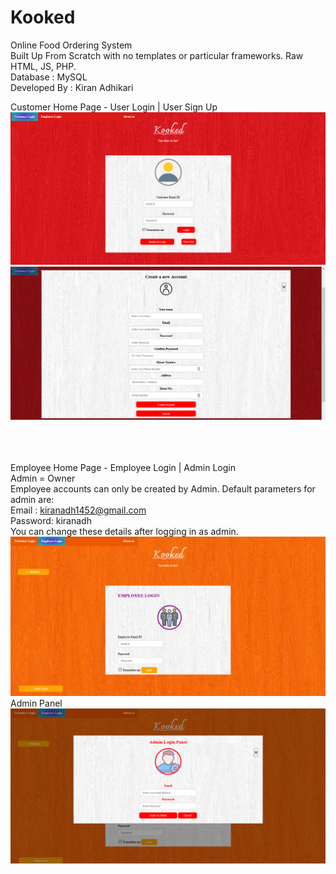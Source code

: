 # Kooked

Online Food Ordering System <br>
Built Up From Scratch with no templates or particular frameworks.
Raw HTML, JS, PHP. <br>
Database : MySQL <br>
Developed By : Kiran Adhikari <br>

Customer Home Page - User Login | User Sign Up
![image](https://raw.githubusercontent.com/kiranadh1452/Kooked/master/Kooked%20Images/1%20Customer.png?token=ALTQMAKIM655Z56RGKNBFVDAPP4ZQ)
<br>
![image](https://raw.githubusercontent.com/kiranadh1452/Kooked/master/Kooked%20Images/4%20Create%20User.png?token=ALTQMAKVUI7GIYBJDIGN6Y3APP54A)
<br><br><br><br>

Employee Home Page - Employee Login | Admin Login <br>
Admin = Owner <br>
Employee accounts can only be created by Admin. 
Default parameters for admin are:  <br>
Email : kiranadh1452@gmail.com <br>
Password: kiranadh <br>
You can change these details after logging in as admin.
![image](https://raw.githubusercontent.com/kiranadh1452/Kooked/master/Kooked%20Images/2%20Employee%20Login.png?token=ALTQMANQ5SIZZPW75XHBWB3APP5TA)
<br>
Admin Panel
![image](https://raw.githubusercontent.com/kiranadh1452/Kooked/master/Kooked%20Images/3%20Admin%20Panel.png?token=ALTQMAJ2AR6BWO4EK7KSTS3APP5X4)
<br><br><br><br>

